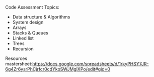Code Assessment Topics: 

- Data structure & Algorithms
- System design
- Arrays
- Stacks & Queues
- Linked list
- Trees
- Recursion



Resources mastersheet:https://docs.google.com/spreadsheets/d/1rkyPHSY7JR-6g4Zr6ysrPhCjrfcr0cdYkoSWJMglXPo/edit#gid=0
